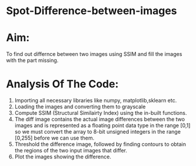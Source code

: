 # Spot-Difference-between-images

# Aim:
To find out differnce between two images using SSIM and fill the images with the part missing.

# Analysis Of The Code:

1. Importing all necessary libraries like numpy, matplotlib,sklearn etc.
2. Loading the images and converting them to grayscale
3. Compute SSIM (Structural Similairty Index) using the in-built functions.
4. The diff image contains the actual image differences between the two images and is represented as a floating point data type in the range [0,1] so we must convert the array to 8-bit unsigned integers in the range [0,255] before we can use them.
5. Threshold the difference image, followed by finding contours to obtain the regions of the two input images that differ.
6. Plot the images showing the difference.


